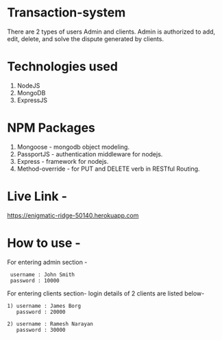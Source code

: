 # Transaction-system
 There are 2 types of users Admin and clients.
 Admin is authorized to add, edit, delete, and solve the dispute generated by clients.
 
# Technologies used 
  1) NodeJS
  2) MongoDB
  3) ExpressJS
  
# NPM Packages
  1) Mongoose - mongodb object modeling.
  2) PassportJS - authentication middleware for nodejs.
  3) Express - framework for nodejs.
  4) Method-override - for PUT and DELETE verb in RESTful Routing.
# Live Link -
  https://enigmatic-ridge-50140.herokuapp.com

# How to use -
For entering admin section -
    
     username : John Smith
     password : 10000
  
For entering clients section-
  login details of 2 clients are listed below-
    
    1) username : James Borg 
       password : 20000
    
    2) username : Ramesh Narayan
       password : 30000

  
